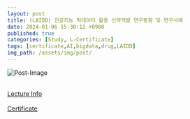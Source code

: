 ```yaml
---
layout: post
title: (LAIDD) 인공지능 빅데이터 활용 신약개발 연구동향 및 연구사례
date: 2024-01-06 15:30:12 +0900
published: true
categories: [Study, L-Certificate]
tags: [certificate,AI,bigdata,drug,LAIDD]
img_path: /assets/img/post/
---
```


![Post-Image](CERTIFICATE-ai_bigdata_develop_drug.png)
<br><br>

[Lecture Info](https://www.laidd.org/local/ubonline/view.php?id=205&group=1&returnurl=aHR0cHM6Ly93d3cubGFpZGQub3JnL2xvY2FsL3Vib25saW5lL2luZGV4LnBocD9vcmRlcnR5cGU9cmNfZCZncm91cD0xJmtleXdvcmQ9JUVDJTlEJUI4JUVBJUIzJUI1JUVDJUE3JTgwJUVCJThBJUE1JTJGJUVCJUI5JTg1JUVCJThEJUIwJUVDJTlEJUI0JUVEJTg0JUIwJmVucm9sX3N0YXJ0PSZlbnJvbF9lbmQ9JnN0dWR5X3N0YXJ0PSZzdHVkeV9lbmQ9JnJlY29tbWVuZC1vbm9mZj0w)
<br><br>
[Certificate](https://www.laidd.org/local/ubonline/view.php?id=205&group=1&returnurl=aHR0cHM6Ly93d3cubGFpZGQub3JnL2xvY2FsL3Vib25saW5lL2luZGV4LnBocD9vcmRlcnR5cGU9cmNfZCZncm91cD0xJmtleXdvcmQ9JUVDJTlEJUI4JUVBJUIzJUI1JUVDJUE3JTgwJUVCJThBJUE1JTJGJUVCJUI5JTg1JUVCJThEJUIwJUVDJTlEJUI0JUVEJTg0JUIwJmVucm9sX3N0YXJ0PSZlbnJvbF9lbmQ9JnN0dWR5X3N0YXJ0PSZzdHVkeV9lbmQ9JnJlY29tbWVuZC1vbm9mZj0w)